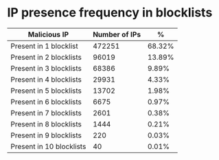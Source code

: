 # IP presence frequency in blocklists
| Malicious IP | Number of IPs | % |
|----|----|----|
| Present in 1 blocklist | 472251 | 68.32% |
| Present in 2 blocklists | 96019 | 13.89% |
| Present in 3 blocklists | 68386 | 9.89% |
| Present in 4 blocklists | 29931 | 4.33% |
| Present in 5 blocklists | 13702 | 1.98% |
| Present in 6 blocklists | 6675 | 0.97% |
| Present in 7 blocklists | 2601 | 0.38% |
| Present in 8 blocklists | 1444 | 0.21% |
| Present in 9 blocklists | 220 | 0.03% |
| Present in 10 blocklists | 40 | 0.01% |
